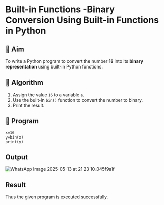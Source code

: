# Built-in Functions -Binary Conversion Using Built-in Functions in Python

## 🎯 Aim
To write a Python program to convert the number **16** into its **binary representation** using built-in Python functions.

## 🧠 Algorithm
1. Assign the value `16` to a variable `a`.
2. Use the built-in `bin()` function to convert the number to binary.
3. Print the result.

## 🧾 Program
```
x=16
y=bin(x)
print(y)
```

## Output
![WhatsApp Image 2025-05-13 at 21 23 10_045f9a1f](https://github.com/user-attachments/assets/8be41f1b-a987-4db0-8eb3-49c23bb8fb10)

## Result
Thus the given program is executed successfully.
